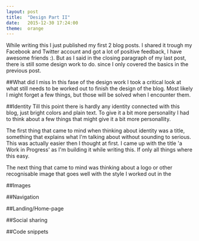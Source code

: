 ```yaml
---
layout: post
title:  "Design Part II"
date:   2015-12-30 17:24:00
theme:	orange
---
```

While writing this I just published my first 2 blog posts. I shared it trough my Facebook and Twitter account and got a lot of positive feedback, I have awesome friends :). But as I said in the closing paragraph of my last post, there is still some design work to do. since I only covered the basics in the previous post.

##What did I miss
In this fase of the design work I took a critical look at what still needs to be worked out to finish the design of the blog. Most likely I might forget a few things, but those will be solved when I encounter them.

##Identity
Till this point there is hardly any identity connected with this blog, just bright colors and plain text. To give it a bit more personality I had to think about a few things that might give it a bit more personallity. 

The first thing that came to mind when thinking about identity was a title, something that explains what I'm talking about without sounding to serious. This was actually easier then I thought at first. I came up with the title 'a Work in Progress' as I'm building it while writing this. If only all things where this easy.

The next thing that came to mind was thinking about a logo or other recognisable image that goes well with the style I worked out in the 

##Images

##Navigation

##Landing/Home-page

##Social sharing

##Code snippets